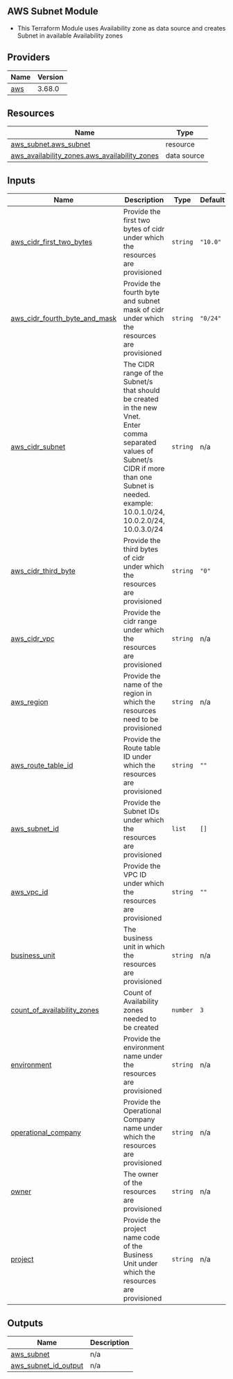 ## AWS Subnet Module

- This Terraform Module uses Availability zone as data source and creates Subnet in available Availability zones

## Providers

| Name | Version |
|------|---------|
| <a name="provider_aws"></a> [aws](#provider\_aws) | 3.68.0 |

## Resources

| Name | Type |
|------|------|
| [aws_subnet.aws_subnet](https://registry.terraform.io/providers/hashicorp/aws/latest/docs/resources/subnet) | resource |
| [aws_availability_zones.aws_availability_zones](https://registry.terraform.io/providers/hashicorp/aws/latest/docs/data-sources/availability_zones) | data source |

## Inputs

| Name | Description | Type | Default | Required |
|------|-------------|------|---------|:--------:|
| <a name="input_aws_cidr_first_two_bytes"></a> [aws\_cidr\_first\_two\_bytes](#input\_aws\_cidr\_first\_two\_bytes) | Provide the first two bytes of cidr under which the resources are provisioned | `string` | `"10.0"` | no |
| <a name="input_aws_cidr_fourth_byte_and_mask"></a> [aws\_cidr\_fourth\_byte\_and\_mask](#input\_aws\_cidr\_fourth\_byte\_and\_mask) | Provide the fourth byte and subnet mask of cidr under which the resources are provisioned | `string` | `"0/24"` | no |
| <a name="input_aws_cidr_subnet"></a> [aws\_cidr\_subnet](#input\_aws\_cidr\_subnet) | The CIDR range of the Subnet/s that should be created in the new Vnet.<br>  Enter comma separated values of Subnet/s CIDR if more than one Subnet is needed.<br>  example: 10.0.1.0/24, 10.0.2.0/24, 10.0.3.0/24 | `string` | n/a | yes |
| <a name="input_aws_cidr_third_byte"></a> [aws\_cidr\_third\_byte](#input\_aws\_cidr\_third\_byte) | Provide the third bytes of cidr under which the resources are provisioned | `string` | `"0"` | no |
| <a name="input_aws_cidr_vpc"></a> [aws\_cidr\_vpc](#input\_aws\_cidr\_vpc) | Provide the cidr range under which the resources are provisioned | `string` | n/a | yes |
| <a name="input_aws_region"></a> [aws\_region](#input\_aws\_region) | Provide the name of the region in which the resources need to be provisioned | `string` | n/a | yes |
| <a name="input_aws_route_table_id"></a> [aws\_route\_table\_id](#input\_aws\_route\_table\_id) | Provide the Route table ID under which the resources are provisioned | `string` | `""` | no |
| <a name="input_aws_subnet_id"></a> [aws\_subnet\_id](#input\_aws\_subnet\_id) | Provide the Subnet IDs under which the resources are provisioned | `list` | `[]` | no |
| <a name="input_aws_vpc_id"></a> [aws\_vpc\_id](#input\_aws\_vpc\_id) | Provide the VPC ID under which the resources are provisioned | `string` | `""` | no |
| <a name="input_business_unit"></a> [business\_unit](#input\_business\_unit) | The business unit in which the resources are provisioned | `string` | n/a | yes |
| <a name="input_count_of_availability_zones"></a> [count\_of\_availability\_zones](#input\_count\_of\_availability\_zones) | Count of Availability zones needed to be created | `number` | `3` | no |
| <a name="input_environment"></a> [environment](#input\_environment) | Provide the environment name under the resources are provisioned | `string` | n/a | yes |
| <a name="input_operational_company"></a> [operational\_company](#input\_operational\_company) | Provide the Operational Company name under which the resources are provisioned | `string` | n/a | yes |
| <a name="input_owner"></a> [owner](#input\_owner) | The owner of the resources are provisioned | `string` | n/a | yes |
| <a name="input_project"></a> [project](#input\_project) | Provide the project name code of the Business Unit under which the resources are provisioned | `string` | n/a | yes |

## Outputs

| Name | Description |
|------|-------------|
| <a name="output_aws_subnet"></a> [aws\_subnet](#output\_aws\_subnet) | n/a |
| <a name="output_aws_subnet_id_output"></a> [aws\_subnet\_id\_output](#output\_aws\_subnet\_id\_output) | n/a |
